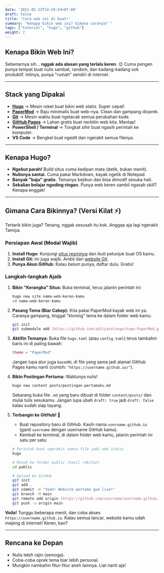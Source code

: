 ```yaml
---
date: '2021-02-23T14:59:54+07:00'
draft: false
title: 'Cara web ini di buat!'
summary: "Kenapa bikin web ini? Gimana caranya? "
tags: ["tutorial", "hugo", "github"]
weight: 2
---
```


## Kenapa Bikin Web Ini?
Sebenarnya sih... **nggak ada alasan yang terlalu keren**. 😉
Cuma pengen punya tempat buat nulis sambat, random, dan kadang-kadang sok produktif. Intinya, punya "rumah" sendiri di internet.

---

## Stack yang Dipakai

- **[Hugo](https://gohugo.io/)** → Mesin roket buat bikin web statis. Super cepat!
- **[PaperMod](https://github.com/adityatelange/hugo-PaperMod)** → Baju minimalis buat web-nya. Clean dan gampang dioprek.
- **[Git](https://git-scm.com/)** → Mesin waktu buat ngelacak semua perubahan kode.
- **[GitHub Pages](https://pages.github.com/)** → Lahan gratis buat nerbitin web kita. Mantap!
- **PowerShell / Terminal** → Tongkat sihir buat ngasih perintah ke komputer.
- **VS Code** → Bengkel buat ngedit dan ngerakit semua filenya.

---

## Kenapa Hugo?
- **Ngebut parah!** Build situs cuma kedipan mata (detik, bukan menit).
- **Nulisnya santai.** Cuma pakai Markdown, kayak ngetik di Notepad.
- **Banyak "baju" gratis.** Temanya bejibun dan bisa dimodif sesuka hati.
- **Sekalian belajar ngoding ringan.** Punya web keren sambil ngasah skill? Kenapa enggak!

---

## Gimana Cara Bikinnya? (Versi Kilat ⚡)

Tertarik bikin juga? Tenang, nggak sesusah itu kok. Anggap aja lagi ngerakit Tamiya.

### **Persiapan Awal (Modal Wajib)**

1.  **Install Hugo:** Kunjungi [situs resminya](https://gohugo.io/installation/) dan ikuti petunjuk buat OS kamu.
2.  **Install Git:** Ini juga wajib. Ambil dari [website Git](https://git-scm.com/downloads/).
3.  **Punya Akun GitHub:** Kalau belum punya, daftar dulu. Gratis!

### **Langkah-langkah Ajaib**

1.  **Bikin "Kerangka" Situs:** Buka terminal, terus jalanin perintah ini:
    ```bash
    hugo new site nama-web-keren-kamu
    cd nama-web-keren-kamu
    ```

2.  **Pasang Tema (Biar Cakep):** Kita pakai PaperMod kayak web ini ya. Caranya gampang, tinggal "kloning" tema ke dalam folder web kamu.
    ```bash
    git init
    git submodule add [https://github.com/adityatelange/hugo-PaperMod.git](https://github.com/adityatelange/hugo-PaperMod.git) themes/PaperMod
    ```

3.  **Aktifin Temanya:** Buka file `hugo.toml` (atau `config.toml`) terus tambahin baris ini di paling bawah:
    ```toml
    theme = "PaperMod"
    ```
    Jangan lupa atur juga `baseURL` di file yang sama jadi alamat GitHub Pages kamu nanti (contoh: `"https://username.github.io/"`).

4.  **Bikin Postingan Pertama:** Waktunya nulis!
    ```bash
    hugo new content posts/postingan-pertamaku.md
    ```
    Sekarang buka file `.md` yang baru dibuat di folder `content/posts/` dan mulai tulis sesukamu. Jangan lupa ubah `draft: true` jadi `draft: false` kalau sudah siap tayang.

5.  **Terbangin ke GitHub! 🚀**
    * Buat repository baru di GitHub. Kasih nama `username.github.io` (ganti `username` dengan username GitHub kamu).
    * Kembali ke terminal, di dalam folder web kamu, jalanin perintah ini satu per satu:
    ```bash
    # Perintah buat ngerakit semua file jadi web statis
    hugo

    # Masuk ke folder public (hasil rakitan)
    cd public

    # Upload ke GitHub
    git init
    git add .
    git commit -m "Yeah! Website pertama gue live!"
    git branch -M main
    git remote add origin [https://github.com/username/username.github.io.git](https://github.com/username/username.github.io.git)
    git push -u origin main
    ```

**Voila!** Tunggu beberapa menit, dan coba akses `https://username.github.io`. Kalau semua lancar, website kamu udah mejeng di internet! Keren, kan?

---

## Rencana ke Depan
- Nulis lebih rajin (semoga).
- Coba-coba oprek tema biar lebih personal.
- Mungkin nambahin fitur-fitur aneh lainnya. Liat nanti aja!